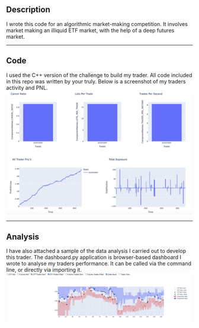 ## Description
I wrote this code for an algorithmic market-making competition. 
It involves market making an illiquid ETF market, with the help of a deep futures market.

---
## Code
I used the C++ version of the challenge to build my trader. All code included in this repo was written by your truly.
Below is a screenshot of my traders activity and PNL.
![dashboard_demo_2.jpeg](dashboard_demo_2.jpeg)

---
## Analysis
I have also attached a sample of the data analysis I carried out to develop this trader. 
The dashboard.py application is browser-based dashboard I wrote to analyse my traders performance.
It can be called via the command line, or directly via importing it.
![dashboard_demo_1.png](dashboard_demo_1.png)
